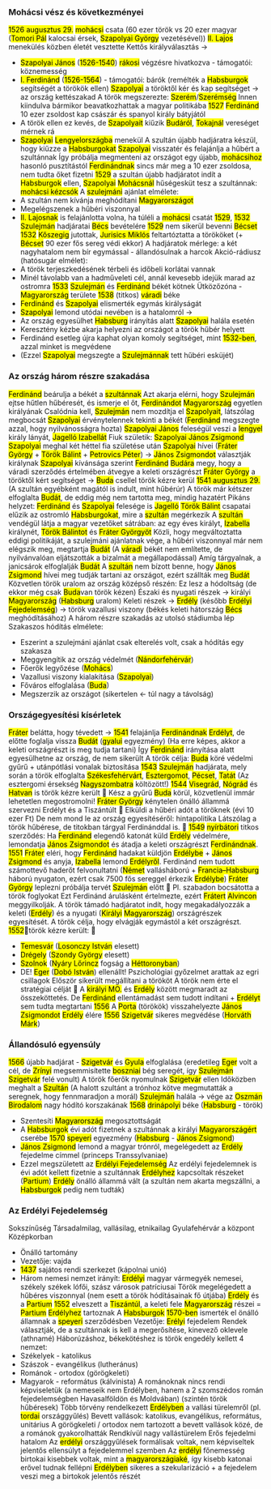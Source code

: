 ### Mohácsi vész és következményei
<mark class="hltr-orange">1526 augusztus 29.</mark> <mark class="hltr-green">mohácsi</mark> csata (60 ezer török vs 20 ezer magyar (<mark class="hltr-cyan">Tomori Pál</mark> kalocsai érsek, <mark class="hltr-cyan">Szapolyai György</mark> vezetésével))
<mark class="hltr-cyan">II. Lajos</mark> menekülés közben életét vesztette
Kettős királyválasztás → 
- <mark class="hltr-cyan">Szapolyai János</mark> (<mark class="hltr-orange">1526-1540</mark>) <mark class="hltr-green">rákosi</mark> végzésre hivatkozva - támogatói: köznemesség
- <mark class="hltr-cyan">I. Ferdinánd</mark> (<mark class="hltr-orange">1526-1564</mark>) - támogatói: bárók (remélték a <mark class="hltr-cyan">Habsburgok</mark> segítségét a törökök ellen)
<mark class="hltr-cyan">Szapolyai</mark> a töröktől kér és kap segítséget → az ország kettészakad
A török megszerezte: <mark class="hltr-green">Szerém</mark>/<mark class="hltr-green">Szerémség</mark>
Innen kiindulva bármikor beavatkozhattak a magyar politikába
<mark class="hltr-orange">1527</mark> <mark class="hltr-cyan">Ferdinánd</mark> 10 ezer zsoldost kap császár és spanyol király bátyjától
- A török ellen ez kevés, de <mark class="hltr-cyan">Szapolyait</mark> kiűzik <mark class="hltr-green">Budáról</mark>, <mark class="hltr-green">Tokajnál</mark> vereséget mérnek rá
- <mark class="hltr-cyan">Szapolyai</mark> <mark class="hltr-green">Lengyelországba</mark> menekül
A szultán újabb hadjáratra készül, hogy kiűzze a <mark class="hltr-cyan">Habsburgokat</mark>
<mark class="hltr-cyan">Szapolyai</mark> visszatér és felajánlja a hűbért a szultánnak
Így próbálja megmenteni az országot egy újabb, <mark class="hltr-green">mohácsihoz</mark> hasonló pusztítástól
<mark class="hltr-cyan">Ferdinándnak</mark> sincs már meg a 10 ezer zsoldosa, nem tudta őket fizetni
<mark class="hltr-orange">1529</mark> a szultán újabb hadjáratot indít a <mark class="hltr-cyan">Habsburgok</mark> ellen, <mark class="hltr-cyan">Szapolyai</mark> <mark class="hltr-green">Mohácsnál</mark> hűségesküt tesz a szultánnak: <mark class="hltr-purple">mohácsi kézcsók</mark>
A <mark class="hltr-cyan">szulejmáni</mark> ajánlat elmélete:
- A szultán nem kívánja meghódítani <mark class="hltr-green">Magyarországot</mark>
- Megelégszenek a hűbéri viszonnyal
- <mark class="hltr-cyan">II. Lajosnak</mark> is felajánlotta volna, ha túléli a <mark class="hltr-green">mohácsi</mark> csatát
<mark class="hltr-orange">1529</mark>, <mark class="hltr-orange">1532</mark> <mark class="hltr-cyan">Szulejmán</mark> hadjáratai <mark class="hltr-green">Bécs</mark> bevételére
<mark class="hltr-orange">1529</mark> nem sikerül bevenni <mark class="hltr-green">Bécset</mark>
<mark class="hltr-orange">1532</mark> <mark class="hltr-green">Kőszegig</mark> jutottak, <mark class="hltr-cyan">Jurisics Miklós</mark> feltartóztatta a törököket (+ <mark class="hltr-green">Bécset</mark> 90 ezer fős sereg védi ekkor)
A hadjáratok mérlege: a két nagyhatalom nem bír egymással - állandósulnak a harcok
Akció-rádiusz (hatósugár elmélet):
- A török terjeszkedésének térbeli és időbeli korlátai vannak
- Minél távolabb van a hadműveleti cél, annál kevesebb idejük marad az ostromra
<mark class="hltr-orange">1533</mark> <mark class="hltr-cyan">Szulejmán</mark> és <mark class="hltr-cyan">Ferdinánd</mark> békét kötnek
Ütközőzóna - <mark class="hltr-green">Magyarország</mark> területe
<mark class="hltr-orange">1538</mark> (titkos) <mark class="hltr-green">váradi</mark> béke
- <mark class="hltr-cyan">Ferdinánd</mark> és <mark class="hltr-cyan">Szapolyai</mark> elismerték egymás királyságát
- <mark class="hltr-cyan">Szapolyai</mark> lemond utódai nevében is a hatalomról →
- Az ország egyesülhet <mark class="hltr-cyan">Habsburg</mark> irányítás alatt <mark class="hltr-cyan">Szapolyai</mark> halála esetén
- Keresztény kézbe akarja helyezni az országot a török hűbér helyett
- Ferdinánd esetleg újra kaphat olyan komoly segítséget, mint <mark class="hltr-orange">1532-ben</mark>, azzal minket is megvédene
- (Ezzel <mark class="hltr-cyan">Szapolyai</mark> megszegte a <mark class="hltr-cyan">Szulejmánnak</mark> tett hűbéri esküjét)

### Az ország három részre szakadása
<mark class="hltr-cyan">Ferdinánd</mark> beárulja a békét a <mark class="hltr-cyan">szultánnak</mark>
Azt akarja elérni, hogy <mark class="hltr-cyan">Szulejmán</mark> ejtse hűtlen hűbéresét, és ismerje el őt, <mark class="hltr-cyan">Ferdinándot</mark> <mark class="hltr-green">Magyarország</mark> egyetlen királyának
Csalódnia kell, <mark class="hltr-cyan">Szulejmán</mark> nem mozdítja el <mark class="hltr-cyan">Szapolyait</mark>, látszólag megbocsát
<mark class="hltr-cyan">Szapolyai</mark> érvénytelennek tekinti a békét (<mark class="hltr-cyan">Ferdinánd</mark> megszegte azzal, hogy nyilvánosságra hozta)
<mark class="hltr-cyan">Szapolyai János</mark> feleségül veszi a <mark class="hltr-green">lengyel</mark> király lányát, <mark class="hltr-cyan">Jagelló Izabellát</mark>
Fiuk születik: <mark class="hltr-cyan">Szapolyai János Zsigmond</mark>
<mark class="hltr-cyan">Szapolyai</mark> meghal két héttel fia születése után
<mark class="hltr-cyan">Szapolyai</mark> hívei (<mark class="hltr-cyan">Fráter György</mark> + <mark class="hltr-cyan">Török Bálint</mark> + <mark class="hltr-cyan">Petrovics Péter</mark>) → <mark class="hltr-cyan">János Zsigmondot</mark> választják királynak <mark class="hltr-cyan">Szapolyai</mark> kívánsága szerint
<mark class="hltr-cyan">Ferdinánd</mark> <mark class="hltr-green">Budára</mark> megy, hogy a váradi szerződés értelmében átvegye a keleti országrészt
<mark class="hltr-cyan">Fráter György</mark> a töröktől kért segítséget → <mark class="hltr-green">Buda</mark> csellel török kézre kerül <mark class="hltr-orange">1541 augusztus 29.</mark>
(A szultán egyébként magától is indult, mint hűbérúr)
A török már kétszer elfoglalta <mark class="hltr-green">Budát</mark>, de eddig még nem tartotta meg, mindig hazatért
Pikáns helyzet: <mark class="hltr-cyan">Ferdinánd</mark> és <mark class="hltr-cyan">Szapolyai</mark> felesége is <mark class="hltr-cyan">Jagelló</mark>
<mark class="hltr-cyan">Török Bálint</mark> csapatai elűzik az ostromló <mark class="hltr-cyan">Habsburgokat</mark>, mire a <mark class="hltr-cyan">szultán</mark> megérkezik
A <mark class="hltr-cyan">szultán</mark> vendégül látja a magyar vezetőket sátrában: az egy éves királyt, <mark class="hltr-cyan">Izabella</mark> királynét, <mark class="hltr-cyan">Török Bálintot</mark> és <mark class="hltr-cyan">Fráter Györgyöt</mark>
Közli, hogy megváltoztatta eddigi politikáját, a szulejmáni ajánlatnak vége, a hűbéri viszonnyal már nem elégszik meg, megtartja <mark class="hltr-green">Budát</mark>
(A <mark class="hltr-green">váradi</mark> békét nem említette, de nyilvánvalóan eljátszották a bizalmát a megállapodással)
Amíg tárgyalnak, a janicsárok elfoglalják <mark class="hltr-green">Budát</mark>
A <mark class="hltr-cyan">szultán</mark> nem bízott benne, hogy <mark class="hltr-cyan">János Zsigmond</mark> hívei meg tudják tartani az országot, ezért szállták meg <mark class="hltr-green">Budát</mark>
Közvetlen török uralom az ország középső részén: Ez lesz a hódoltság (de ekkor még csak <mark class="hltr-green">Buda</mark>van török kézen)
Északi és nyugati részek → királyi <mark class="hltr-green">Magyarország</mark> (<mark class="hltr-cyan">Habsburg</mark> uralom)
Keleti részek → <mark class="hltr-green">Erdély</mark> (később <mark class="hltr-green">Erdélyi Fejedelemség</mark>) → török vazallusi viszony (békés keleti hátország <mark class="hltr-green">Bécs</mark> meghódításához)
A három részre szakadás az utolsó stádiumba lép
Szakaszos hódítás elmélete:
- Eszerint a szulejmáni ajánlat csak elterelés volt, csak a hódítás egy szakasza
- Meggyengítik az ország védelmét (<mark class="hltr-green">Nándorfehérvár</mark>)
- Főerők legyőzése (<mark class="hltr-green">Mohács</mark>)
- Vazallusi viszony kialakítása (<mark class="hltr-cyan">Szapolyai</mark>)
- Főváros elfoglalása (<mark class="hltr-green">Buda</mark>)
- Megszerzik az országot (sikertelen ← túl nagy a távolság)

### Országegyesítési kísérletek
<mark class="hltr-cyan">Fráter</mark> belátta, hogy tévedett → 
<mark class="hltr-orange">1541</mark> felajánlja <mark class="hltr-cyan">Ferdinándnak</mark> <mark class="hltr-green">Erdélyt</mark>, de előtte foglalja vissza <mark class="hltr-green">Budát</mark> (<mark class="hltr-green">gyalui</mark> egyezmény)
(Ha erre képes, akkor a keleti országrészt is meg tudja tartani)
Így <mark class="hltr-cyan">Ferdinánd</mark> irányítása alatt egyesülhetne az ország, de nem sikerült
A török célja: <mark class="hltr-green">Buda</mark> köré védelmi gyűrű + utánpótlási vonalak biztosítása
<mark class="hltr-orange">1543</mark> <mark class="hltr-cyan">Szulejmán</mark> hadjárata, mely során a török elfoglalta <mark class="hltr-green">Székesfehérvárt</mark>, <mark class="hltr-green">Esztergomot</mark>, <mark class="hltr-green">Pécset</mark>, <mark class="hltr-green">Tatát</mark>
(Az esztergomi érsekség <mark class="hltr-green">Nagyszombatra</mark> költözött!)
<mark class="hltr-orange">1544</mark> <mark class="hltr-green">Visegrád</mark>, <mark class="hltr-green">Nógrád</mark> és <mark class="hltr-green">Hatvan</mark> is török kézre került 
Kész a gyűrű <mark class="hltr-green">Buda</mark> körül, közvetlenül immár lehetetlen megostromolni!
<mark class="hltr-cyan">Fráter György</mark> kénytelen önálló állammá szervezni Erdélyt és a Tiszántúlt 
Elküldi a hűbéri adót a töröknek (évi 10 ezer Ft)
De nem mond le az ország egyesítéséről: hintapolitika
Látszólag a török hűbérese, de titokban tárgyal Ferdinánddal is. 
<mark class="hltr-orange">1549</mark> <mark class="hltr-green">nyírbátori</mark> titkos szerződés: Ha <mark class="hltr-cyan">Ferdinánd</mark> elegendő katonát küld <mark class="hltr-green">Erdély</mark> védelmére, lemondatja <mark class="hltr-cyan">János Zsigmondot</mark> és átadja a keleti országrészt <mark class="hltr-cyan">Ferdinándnak</mark>.
<mark class="hltr-orange">1551</mark> <mark class="hltr-cyan">Fráter</mark> eléri, hogy <mark class="hltr-cyan">Ferdinánd</mark> hadakat küldjön <mark class="hltr-green">Erdélybe</mark> + <mark class="hltr-cyan">János Zsigmond</mark> és anyja, <mark class="hltr-cyan">Izabella</mark> lemond <mark class="hltr-green">Erdélyről</mark>.
Ferdinánd nem tudott számottevő haderőt felvonultatni (<mark class="hltr-green">Német</mark> vallásháború + <mark class="hltr-green">Francia–Habsburg</mark> háború nyugaton, ezért csak 7500 fős sereggel érkezik <mark class="hltr-green">Erdélybe</mark>)
<mark class="hltr-cyan">Fráter György</mark> leplezni próbálja tervét <mark class="hltr-green">Szulejmán</mark> előtt 
Pl. szabadon bocsátotta a török foglyokat
Ezt Ferdinánd árulásként értelmezte, ezért <mark class="hltr-cyan">Frátert</mark> <mark class="hltr-green">Alvincon</mark> meggyilkolják.
A török támadó hadjáratot indít, hogy megakadályozzák a keleti (<mark class="hltr-green">Erdély</mark>) és a nyugati (<mark class="hltr-green">Királyi</mark> <mark class="hltr-green">Magyarország</mark>) országrészek egyesítését.
A török célja, hogy elvágják egymástól a két országrészt.
<mark class="hltr-orange">1552</mark>török kézre került: 
- <mark class="hltr-green">Temesvár</mark> (<mark class="hltr-cyan">Losonczy István</mark> elesett)
- <mark class="hltr-green">Drégely</mark> (<mark class="hltr-cyan">Szondy György</mark> elesett)
- <mark class="hltr-green">Szolnok</mark> (<mark class="hltr-cyan">Nyáry Lőrincz</mark> fogság a <mark class="hltr-green">Héttoronyban</mark>)
- DE! <mark class="hltr-green">Eger</mark> (<mark class="hltr-cyan">Dobó István</mark>) ellenállt!
Pszichológiai győzelmet arattak az egri csillagok
Először sikerült megállítani a törököt
A török nem érte el stratégiai célját 
A <mark class="hltr-green">királyi MO.</mark> és <mark class="hltr-green">Erdély</mark> között megmaradt az összeköttetés.
De <mark class="hltr-cyan">Ferdinánd</mark> ellentámadást sem tudott indítani + <mark class="hltr-green">Erdélyt</mark> sem tudta megtartani
<mark class="hltr-orange">1556</mark> A <mark class="hltr-cyan">Porta</mark> (törökök) visszahelyezte <mark class="hltr-cyan">János Zsigmondot</mark> <mark class="hltr-green">Erdély</mark> élére
<mark class="hltr-orange">1556</mark> <mark class="hltr-green">Szigetvár</mark> sikeres megvédése (<mark class="hltr-cyan">Horváth Márk</mark>)

### Állandósuló egyensúly
<mark class="hltr-orange">1566</mark> újabb hadjárat - <mark class="hltr-green">Szigetvár</mark> és <mark class="hltr-green">Gyula</mark> elfoglalása (eredetileg <mark class="hltr-green">Eger</mark> volt a cél, de <mark class="hltr-cyan">Zrínyi</mark> megsemmisítette <mark class="hltr-green">boszniai</mark> bég seregét, így <mark class="hltr-cyan">Szulejmán</mark> <mark class="hltr-green">Szigetvár</mark> felé vonult)
A török főerők nyomulnak <mark class="hltr-green">Szigetvár</mark> ellen
Időközben meghalt a <mark class="hltr-cyan">Szultán</mark> (A halott szultánt a trónhoz kötve megmutatták a seregnek, hogy fennmaradjon a morál)
<mark class="hltr-cyan">Szulejmán</mark> halála → vége az <mark class="hltr-green">Oszmán Birodalom</mark> nagy hódító korszakának
<mark class="hltr-orange">1568</mark> <mark class="hltr-green">drinápolyi</mark> béke (<mark class="hltr-cyan">Habsburg</mark> - török)
- Szentesíti <mark class="hltr-green">Magyarország</mark> megosztottságát
- A <mark class="hltr-cyan">Habsburgok</mark> évi adót fizetnek a szultánnak a királyi <mark class="hltr-green">Magyarországért</mark> cserébe
<mark class="hltr-orange">1570</mark> <mark class="hltr-green">speyeri</mark> egyezmény (<mark class="hltr-cyan">Habsburg</mark> - <mark class="hltr-cyan">János Zsigmond</mark>)
- <mark class="hltr-cyan">János Zsigmond</mark> lemond a magyar trónról, megelégedett az <mark class="hltr-green">Erdély</mark> fejedelme címmel (princeps Transsylvaniae)
- Ezzel megszületett az <mark class="hltr-green">Erdélyi Fejedelemség</mark>
Az erdélyi fejedelemnek is évi adót kellett fizetnie a szultánnak
<mark class="hltr-green">Erdélyhez</mark> kapcsoltak részeket (<mark class="hltr-green">Partium</mark>)
<mark class="hltr-green">Erdély</mark> önálló állammá vált (a szultán nem akarta megszállni, a <mark class="hltr-cyan">Habsburgok</mark> pedig nem tudták)

### Az Erdélyi Fejedelemség
Sokszínűség
Társadalmilag, vallásilag, etnikailag
Gyulafehérvár a központ
Középkorban 
- Önálló tartomány
- Vezetője: vajda
- <mark class="hltr-orange">1437</mark> sajátos rendi szerkezet (kápolnai unió)
- Három nemesi nemzet irányít: <mark class="hltr-green">Erdélyi</mark> magyar vármegyék nemesei, székely székek lófői, szász városok patríciusai
Török megelégedett a hűbéres viszonnyal (nem esett a török hódításainak fő útjába)
<mark class="hltr-green">Erdély</mark> és a <mark class="hltr-green">Partium</mark>
<mark class="hltr-orange">1552</mark> elveszett a <mark class="hltr-green">Tiszántúl</mark>, a keleti fele <mark class="hltr-green">Magyarország</mark> részei = <mark class="hltr-green">Partium</mark> <mark class="hltr-green">Erdélyhez</mark> tartoznak
A <mark class="hltr-cyan">Habsburgok</mark> <mark class="hltr-orange">1570-ben</mark> ismerték el önálló államnak a <mark class="hltr-green">speyeri</mark> szerződésben
Vezetője: <mark class="hltr-green">Erélyi</mark> fejedelem
Rendek választják, de a szultánnak is kell a megerősítése, kinevező oklevele (athnamé)
Háborúzáshoz, békekötéshez is török engedély kellett
4 nemzet:
- Székelyek - katolikus
- Szászok - evangélikus (lutheránus)
- Románok - ortodox (görögkeleti)
- Magyarok - református (kálvinista)
A románoknak nincs rendi képviseletük (a nemeseik nem Erdélyben, hanem a 2 szomszédos román fejedelemségben Havasalföldön és Moldvában) (szintén török hűbéresek)
Több törvény rendelkezett <mark class="hltr-green">Erdélyben</mark> a vallási türelemről (pl. <mark class="hltr-green">tordai</mark> országgyűlés)
Bevett vallások: katolikus, evangélikus, református, unitárius
A görögkeleti / ortodox nem tartozott a bevett vallások közé, de a románok gyakorolhatták
Rendkívül nagy vallástürelem
Erős fejedelmi hatalom
Az <mark class="hltr-green">erdélyi</mark> országgyűlések formálisak voltak, nem képviseltek jelentős ellensúlyt a fejedelemmel szemben
Az <mark class="hltr-green">erdélyi</mark> főnemesség birtokai kisebbek voltak, mint a <mark class="hltr-green">magyarországiaké</mark>, így kisebb katonai erővel tudnak fellépni
<mark class="hltr-green">Erdélyben</mark> sikeres a szekularizáció + a fejedelem veszi meg a birtokok jelentős részét
